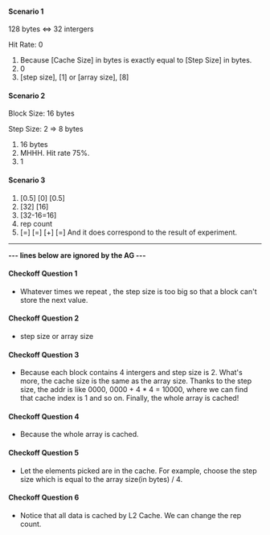#### Scenario 1

128 bytes <=> 32 intergers

Hit Rate: 0

1. Because [Cache Size] in bytes is exactly equal to [Step Size] in bytes.
2. 0
3. [step size], [1] or [array size], [8]

#### Scenario 2

Block Size: 16 bytes

Step Size: 2 => 8 bytes

1. 16 bytes
2. MHHH. Hit rate 75%. 
3. 1

#### Scenario 3
1. [0.5] [0] [0.5]
2. [32] [16]
3. [32-16=16]
4. rep count
5. [=] [=] [+] [=] And it does correspond to the result of experiment.



---

**--- lines below are ignored by the AG ---**

#### Checkoff Question 1

- Whatever times we repeat , the step size is too big so that   a block can't store the next value.

#### Checkoff Question 2

- step size or array size


#### Checkoff Question 3
- Because each block contains 4 intergers and step size is 2. What's more, the cache size is the same as the array size. Thanks to the step size, the addr is like 0000, 0000 + 4 * 4 = 10000, where we can find that cache index is 1 and so on. Finally, the whole array is cached!

#### Checkoff Question 4
- Because the whole array is cached.

#### Checkoff Question 5
- Let the elements picked are in the cache. For example, choose the step size which is equal to the array size(in bytes) / 4.

#### Checkoff Question 6

- Notice that all data is cached by L2 Cache. We can change the rep count.